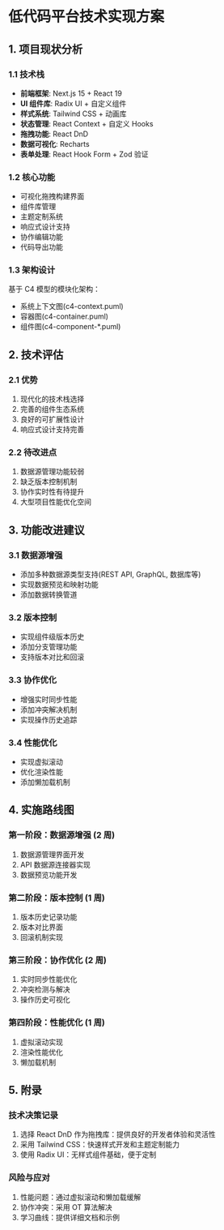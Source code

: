 # 低代码平台技术实现方案

## 1. 项目现状分析

### 1.1 技术栈

- **前端框架**: Next.js 15 + React 19
- **UI 组件库**: Radix UI + 自定义组件
- **样式系统**: Tailwind CSS + 动画库
- **状态管理**: React Context + 自定义 Hooks
- **拖拽功能**: React DnD
- **数据可视化**: Recharts
- **表单处理**: React Hook Form + Zod 验证

### 1.2 核心功能

- 可视化拖拽构建界面
- 组件库管理
- 主题定制系统
- 响应式设计支持
- 协作编辑功能
- 代码导出功能

### 1.3 架构设计

基于 C4 模型的模块化架构：

- 系统上下文图(c4-context.puml)
- 容器图(c4-container.puml)
- 组件图(c4-component-\*.puml)

## 2. 技术评估

### 2.1 优势

1. 现代化的技术栈选择
2. 完善的组件生态系统
3. 良好的可扩展性设计
4. 响应式设计支持完善

### 2.2 待改进点

1. 数据源管理功能较弱
2. 缺乏版本控制机制
3. 协作实时性有待提升
4. 大型项目性能优化空间

## 3. 功能改进建议

### 3.1 数据源增强

- 添加多种数据源类型支持(REST API, GraphQL, 数据库等)
- 实现数据预览和映射功能
- 添加数据转换管道

### 3.2 版本控制

- 实现组件级版本历史
- 添加分支管理功能
- 支持版本对比和回滚

### 3.3 协作优化

- 增强实时同步性能
- 添加冲突解决机制
- 实现操作历史追踪

### 3.4 性能优化

- 实现虚拟滚动
- 优化渲染性能
- 添加懒加载机制

## 4. 实施路线图

### 第一阶段：数据源增强 (2 周)

1. 数据源管理界面开发
2. API 数据源连接器实现
3. 数据预览功能开发

### 第二阶段：版本控制 (1 周)

1. 版本历史记录功能
2. 版本对比界面
3. 回滚机制实现

### 第三阶段：协作优化 (2 周)

1. 实时同步性能优化
2. 冲突检测与解决
3. 操作历史可视化

### 第四阶段：性能优化 (1 周)

1. 虚拟滚动实现
2. 渲染性能优化
3. 懒加载机制

## 5. 附录

### 技术决策记录

1. 选择 React DnD 作为拖拽库：提供良好的开发者体验和灵活性
2. 采用 Tailwind CSS：快速样式开发和主题定制能力
3. 使用 Radix UI：无样式组件基础，便于定制

### 风险与应对

1. 性能问题：通过虚拟滚动和懒加载缓解
2. 协作冲突：采用 OT 算法解决
3. 学习曲线：提供详细文档和示例
